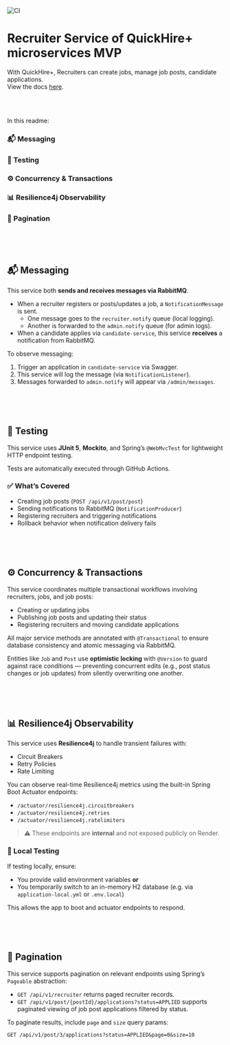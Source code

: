 ![CI](https://github.com/tundeadetunji/quick-hire_recruiter-service/actions/workflows/ci.yml/badge.svg)

# Recruiter Service of QuickHire+ microservices MVP
With QuickHire+, Recruiters can create jobs, manage job posts, candidate applications.
<br />
View the docs <a href="https://quick-hire-recruiter-service.onrender.com/swagger-ui/index.html">here</a>.

<br />
<br />

In this readme:

### 📬 Messaging
### 🧪 Testing
### ⚙️ Concurrency & Transactions
### 📊 Resilience4j Observability
### 📘 Pagination

<br />
<br />
<br />

## 📬 Messaging

This service both **sends and receives messages via RabbitMQ**.

- When a recruiter registers or posts/updates a job, a `NotificationMessage` is sent.
  - One message goes to the `recruiter.notify` queue (local logging).
  - Another is forwarded to the `admin.notify` queue (for admin logs).
- When a candidate applies via `candidate-service`, this service **receives** a notification from RabbitMQ.

To observe messaging:
1. Trigger an application in `candidate-service` via Swagger.
2. This service will log the message (via `NotificationListener`).
3. Messages forwarded to `admin.notify` will appear via `/admin/messages`.

<br />
<br />
<br />

## 🧪 Testing

This service uses **JUnit 5**, **Mockito**, and Spring’s `@WebMvcTest` for lightweight HTTP endpoint testing.

Tests are automatically executed through GitHub Actions.

### ✅ What’s Covered

- Creating job posts (`POST /api/v1/post/post`)
- Sending notifications to RabbitMQ (`NotificationProducer`)
- Registering recruiters and triggering notifications
- Rollback behavior when notification delivery fails

<br />
<br />
<br />

## ⚙️ Concurrency & Transactions

This service coordinates multiple transactional workflows involving recruiters, jobs, and job posts:

- Creating or updating jobs
- Publishing job posts and updating their status
- Registering recruiters and moving candidate applications

All major service methods are annotated with `@Transactional` to ensure database consistency and atomic messaging via RabbitMQ.

Entities like `Job` and `Post` use **optimistic locking** with `@Version` to guard against race conditions — preventing concurrent edits (e.g., post status changes or job updates) from silently overwriting one another.

<br />
<br />
<br />

## 📊 Resilience4j Observability

This service uses **Resilience4j** to handle transient failures with:

- Circuit Breakers
- Retry Policies
- Rate Limiting

You can observe real-time Resilience4j metrics using the built-in Spring Boot Actuator endpoints:

- `/actuator/resilience4j.circuitbreakers`
- `/actuator/resilience4j.retries`
- `/actuator/resilience4j.ratelimiters`

> ⚠️ These endpoints are **internal** and not exposed publicly on Render.

### 🧪 Local Testing

If testing locally, ensure:

- You provide valid environment variables **or**
- You temporarily switch to an in-memory H2 database (e.g. via `application-local.yml` or `.env.local`)

This allows the app to boot and actuator endpoints to respond.

<br />
<br />
<br />

## 📘 Pagination

This service supports pagination on relevant endpoints using Spring’s `Pageable` abstraction:

- `GET /api/v1/recruiter` returns paged recruiter records.
- `GET /api/v1/post/{postId}/applications?status=APPLIED` supports paginated viewing of job post applications filtered by status.

To paginate results, include `page` and `size` query params:

```http
GET /api/v1/post/3/applications?status=APPLIED&page=0&size=10

